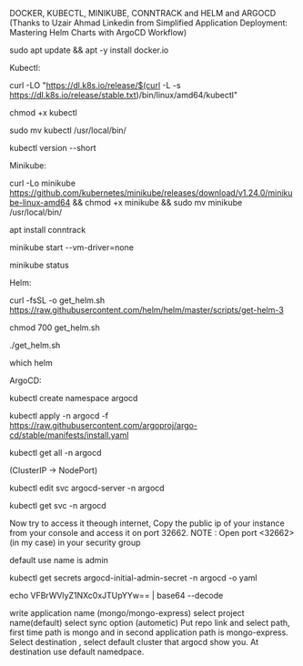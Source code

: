 DOCKER, KUBECTL, MINIKUBE, CONNTRACK and HELM and ARGOCD (Thanks to Uzair Ahmad Linkedin from Simplified Application Deployment: Mastering Helm Charts with ArgoCD Workflow)

sudo apt update && apt -y install docker.io


Kubectl:

curl -LO "https://dl.k8s.io/release/$(curl -L -s https://dl.k8s.io/release/stable.txt)/bin/linux/amd64/kubectl"

chmod +x kubectl

sudo mv kubectl /usr/local/bin/

kubectl version --short


Minikube:

curl -Lo minikube https://github.com/kubernetes/minikube/releases/download/v1.24.0/minikube-linux-amd64 && chmod +x minikube && sudo mv minikube /usr/local/bin/

apt install conntrack

minikube start --vm-driver=none

minikube status


Helm:

curl -fsSL -o get_helm.sh https://raw.githubusercontent.com/helm/helm/master/scripts/get-helm-3

chmod 700 get_helm.sh

./get_helm.sh

which helm

ArgoCD:

kubectl create namespace argocd

kubectl apply -n argocd -f https://raw.githubusercontent.com/argoproj/argo-cd/stable/manifests/install.yaml

kubectl get all -n argocd

(ClusterIP -> NodePort)

kubectl edit svc argocd-server -n argocd

kubectl get svc -n argocd

Now try to access it theough internet, Copy the public ip of your instance from your console and access it on port 32662.
NOTE : Open port <32662>(in my case) in your security group 

default use name is admin

kubectl get secrets argocd-initial-admin-secret -n argocd -o yaml 

echo VFBrWVlyZ1NXc0xJTUpYYw== | base64 --decode

write application name (mongo/mongo-express)
select project name(default)
select sync option (autometic)
Put repo link and select path, first time path is mongo and in second application path is mongo-express.
Select destination , select default cluster that argocd show you.
At destination use default namedpace.




















